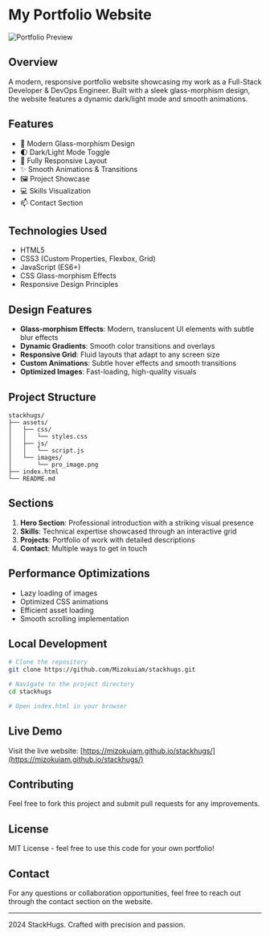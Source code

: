 # My Portfolio Website

![Portfolio Preview](assets/images/hero_preview.png)

## Overview

A modern, responsive portfolio website showcasing my work as a Full-Stack Developer & DevOps Engineer. Built with a sleek glass-morphism design, the website features a dynamic dark/light mode and smooth animations.

## Features

- 🎨 Modern Glass-morphism Design
- 🌓 Dark/Light Mode Toggle
- 📱 Fully Responsive Layout
- ✨ Smooth Animations & Transitions
- 🖼️ Project Showcase
- 💻 Skills Visualization
- 📫 Contact Section

## Technologies Used

- HTML5
- CSS3 (Custom Properties, Flexbox, Grid)
- JavaScript (ES6+)
- CSS Glass-morphism Effects
- Responsive Design Principles

## Design Features

- **Glass-morphism Effects**: Modern, translucent UI elements with subtle blur effects
- **Dynamic Gradients**: Smooth color transitions and overlays
- **Responsive Grid**: Fluid layouts that adapt to any screen size
- **Custom Animations**: Subtle hover effects and smooth transitions
- **Optimized Images**: Fast-loading, high-quality visuals

## Project Structure

```
stackhugs/
├── assets/
│   ├── css/
│   │   └── styles.css
│   ├── js/
│   │   └── script.js
│   └── images/
│       └── pro_image.png
├── index.html
└── README.md
```

## Sections

1. **Hero Section**: Professional introduction with a striking visual presence
2. **Skills**: Technical expertise showcased through an interactive grid
3. **Projects**: Portfolio of work with detailed descriptions
4. **Contact**: Multiple ways to get in touch

## Performance Optimizations

- Lazy loading of images
- Optimized CSS animations
- Efficient asset loading
- Smooth scrolling implementation

## Local Development

```bash
# Clone the repository
git clone https://github.com/Mizokuiam/stackhugs.git

# Navigate to the project directory
cd stackhugs

# Open index.html in your browser
```

## Live Demo

Visit the live website: [https://mizokuiam.github.io/stackhugs/](https://mizokuiam.github.io/stackhugs/)

## Contributing

Feel free to fork this project and submit pull requests for any improvements.

## License

MIT License - feel free to use this code for your own portfolio!

## Contact

For any questions or collaboration opportunities, feel free to reach out through the contact section on the website.

---
 2024 StackHugs. Crafted with precision and passion.
